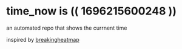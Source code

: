 # time_now is (( 1696215600248 ))

an automated repo that shows the currnent time

inspired by [breakingheatmap](https://github.com/breakingheatmap/breakingheatmap)